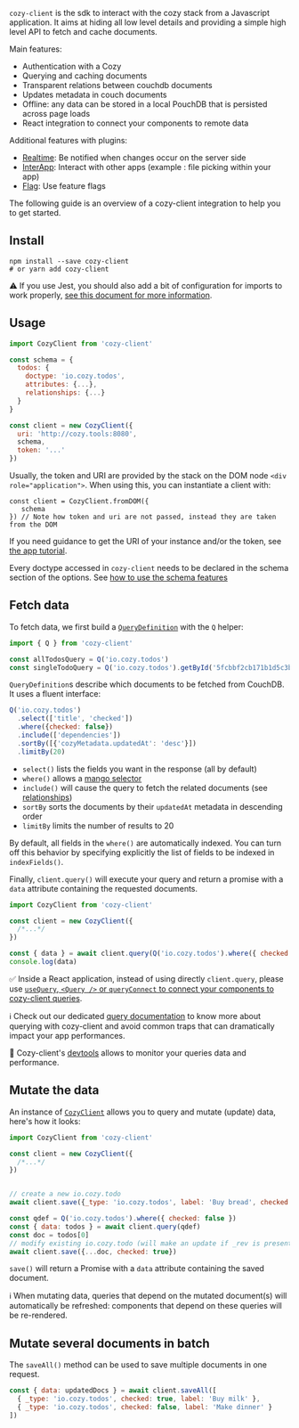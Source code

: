 `cozy-client` is the sdk to interact with the cozy stack from a Javascript application. It aims at hiding all low level details and providing a simple high level API to fetch and cache documents.

Main features:

- Authentication with a Cozy
- Querying and caching documents
- Transparent relations between couchdb documents
- Updates metadata in couch documents
- Offline: any data can be stored in a local PouchDB that is persisted across page loads
- React integration to connect your components to remote data

Additional features with plugins:

- [Realtime][cozy-realtime]: Be notified when changes occur on the server side
- [InterApp][cozy-interapp]: Interact with other apps (example : file picking within your app)
- [Flag][cozy-flags]: Use feature flags

The following guide is an overview of a cozy-client integration to help you to get started.

## Install

```
npm install --save cozy-client
# or yarn add cozy-client
```

⚠️ If you use Jest, you should also add a bit of configuration for imports to work properly,
[see this document for more information][entrypoints].

## Usage

```js
import CozyClient from 'cozy-client'

const schema = {
  todos: {
    doctype: 'io.cozy.todos',
    attributes: {...},
    relationships: {...}
  }
}

const client = new CozyClient({
  uri: 'http://cozy.tools:8080',
  schema,
  token: '...'
})
```

Usually, the token and URI are provided by the stack on the DOM node `<div role="application">`.
When using this, you can instantiate a client with:

```
const client = CozyClient.fromDOM({
   schema
}) // Note how token and uri are not passed, instead they are taken from the DOM
```

If you need guidance to get the URI of your instance and/or the token,
see [the app tutorial][app-tutorial].

Every doctype accessed in `cozy-client` needs to be declared in the schema section of the options.
See [how to use the schema features][schema]


## Fetch data

To fetch data, we first build a [`QueryDefinition`][query-definition] with the `Q` helper:

```javascript
import { Q } from 'cozy-client'

const allTodosQuery = Q('io.cozy.todos')
const singleTodoQuery = Q('io.cozy.todos').getById('5fcbbf2cb171b1d5c3bc6df3d4affb32')
```

`QueryDefinition`s describe which documents to be fetched from CouchDB. It uses a fluent interface:

```javascript
Q('io.cozy.todos')
  .select(['title', 'checked'])
  .where({checked: false})
  .include(['dependencies'])
  .sortBy([{'cozyMetadata.updatedAt': 'desc'}])
  .limitBy(20)
```

- `select()` lists the fields you want in the response (all by default)
- `where()` allows a [mango selector][mango-selector]
- `include()` will cause the query to fetch the related documents (see [relationships][cozy-relationships])
- `sortBy` sorts the documents by their `updatedAt` metadata in descending order
- `limitBy` limits the number of results to 20

By default, all fields in the `where()` are automatically indexed. You can turn off this behavior by specifying
explicitly the list of fields to be indexed in `indexFields()`.


Finally, `client.query()` will execute your query and return a promise with a `data` attribute containing the requested documents.

```javascript
import CozyClient from 'cozy-client'

const client = new CozyClient({
  /*...*/
})

const { data } = await client.query(Q('io.cozy.todos').where({ checked: false }))
console.log(data)
```

✅ Inside a React application, instead of using directly `client.query`, please use [`useQuery`, `<Query />` or `queryConnect`
to connect your components to cozy-client queries][react-integration].

ℹ️ Check out our dedicated [query documentation][query-documentation] to
know more about querying with cozy-client and avoid common traps that can dramatically impact your app performances.

🚀 Cozy-client's [devtools] allows to monitor your queries data and performance.

## Mutate the data

An instance of [`CozyClient`][cozy-client] allows you to query and mutate (update) data, here's how it looks:

```javascript
import CozyClient from 'cozy-client'

const client = new CozyClient({
  /*...*/
})


// create a new io.cozy.todo
await client.save({_type: 'io.cozy.todos', label: 'Buy bread', checked: false })

const qdef = Q('io.cozy.todos').where({ checked: false })
const { data: todos } = await client.query(qdef)
const doc = todos[0]
// modify existing io.cozy.todo (will make an update if _rev is present inside the doc)
await client.save({...doc, checked: true})
```

`save()` will return a Promise with a `data` attribute containing the saved document.

ℹ️ When mutating data, queries that depend on the mutated document(s) will automatically be refreshed:
components that depend on these queries will be re-rendered.

## Mutate several documents in batch

The `saveAll()` method can be used to save multiple documents in one request.

```javascript
const { data: updatedDocs } = await client.saveAll([
  { _type: 'io.cozy.todos', checked: true, label: 'Buy milk' },
  { _type: 'io.cozy.todos', checked: false, label: 'Make dinner' }
])
```

[cozy-realtime]: https://docs.cozy.io/en/cozy-realtime/
[cozy-interapp]: https://github.com/cozy/cozy-libs/tree/master/packages/cozy-interapp
[cozy-flags]: https://docs.cozy.io/en/cozy-flags/
[entrypoints]: ./entrypoints.md
[app-tutorial]: https://docs.cozy.io/en/tutorials/app/#behind-the-magic
[schema]: https://docs.cozy.io/en/cozy-client/schema
[query-definition]: ./api/cozy-client/classes/QueryDefinition.md
[mango-selector]: http://docs.couchdb.org/en/latest/api/database/find.html#find-selectors
[cozy-relationships]: https://docs.cozy.io/en/cozy-doctypes/docs/#relationships
[react-integration]: ./react-integration.md
[query-documentation]: https://docs.cozy.io/en/tutorials/data/queries/
[cozy-client]: ./api/cozy-client/classes/CozyClient.md
[devtools]: https://github.com/cozy/cozy-libs/tree/master/packages/cozy-devtools
